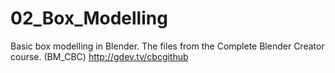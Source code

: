 # 02_Box_Modelling
Basic box modelling in Blender. The files from the Complete Blender Creator course. (BM_CBC) http://gdev.tv/cbcgithub
